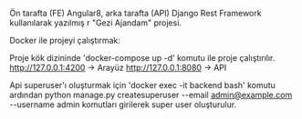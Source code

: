Ön tarafta (FE) Angular8, arka tarafta (API) Django Rest Framework kullanılarak yazılmış r "Gezi Ajandam" projesi.

Docker ile projeyi çalıştırmak:

Proje kök dizininde 'docker-compose up -d' komutu ile proje çalıştırılır.
http://127.0.0.1:4200 -> Arayüz
http://127.0.0.1:8080 -> API

Api superuser'ı oluşturmak için 'docker exec -it backend bash' komutu ardından python manage.py createsuperuser --email admin@example.com --username admin komutları girilerek super user oluşturulur.
